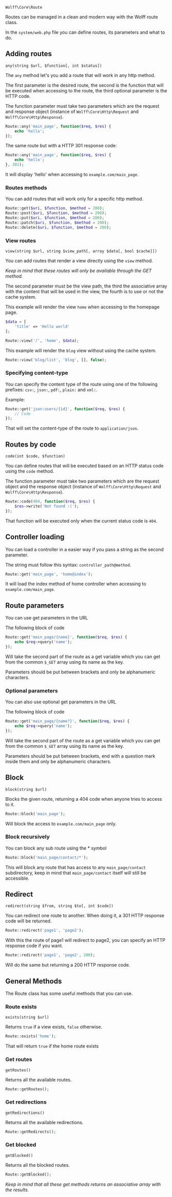 `Wolff\Core\Route`

Routes can be managed in a clean and modern way with the Wolff route class.

In the `system/web.php` file you can define routes, its parameters and what to do.

## Adding routes

`any(string $url, $function[, int $status])`

The `any` method let's you add a route that will work in any http method.

The first parameter is the desired route, the second is the function that will be executed when accessing to the route, the third optional parameter is the HTTP code.

The function parameter must take two parameters which are the request and response object (instance of `Wolff\Core\Http\Request` and `Wolff\Core\Http\Response`).

```php
Route::any('main_page', function($req, $res) {
    echo 'hello';
});
```

The same route but with a HTTP 301 response code:

```php
Route::any('main_page', function($req, $res) {
	echo 'hello';
}, 301);
```

It will display 'hello' when accessing to `example.com/main_page`.

### Routes methods

You can add routes that will work only for a specific http method.

```php
Route::get($uri, $function, $method = 200);
Route::post($uri, $function, $method = 200);
Route::put($uri, $function, $method = 200);
Route::patch($uri, $function, $method = 200);
Route::delete($uri, $function, $method = 200);
```

### View routes

`view(string $url, string $view_path[, array $data[, bool $cache]])`

You can add routes that render a view directly using the `view` method.

_Keep in mind that these routes will only be available through the GET method._

The second parameter must be the view path, the third the associative array with the content that will be used in the view, the fourth is to use or not the cache system.

This example will render the view `home` when accessing to the homepage page.

```php
$data = [
    'title' => 'Hello world'
];

Route::view('/', 'home', $data);
```

This example will render the `blog` view without using the cache system.

```php
Route::view('blog/list', 'blog', [], false);
```

### Specifying content-type

You can specify the content type of the route using one of the following prefixes: `csv:`, `json:`, `pdf:`, `plain:` and `xml:`.

Example:

```php
Route::get('json:users/{id}', function($req, $res) {
	// Code
});
```

That will set the content-type of the route to `application/json`.

## Routes by code

`code(int $code, $function)`

You can define routes that will be executed based on an HTTP status code using the `code` method.

The function parameter must take two parameters which are the request object and the response object (instance of `Wolff\Core\Http\Request` and `Wolff\Core\Http\Response`).

```php
Route::code(404, function($req, $res) {
    $res->write('Not found :(');
});
```

That function will be executed only when the current status code is `404`.

## Controller loading

You can load a controller in a easier way if you pass a string as the second parameter.

The string must follow this syntax: `controller_path@method`.

```php
Route::get('main_page', 'home@index');
```

It will load the index method of home controller when accessing to `example.com/main_page`.

## Route parameters

You can use get parameters in the URL

The following block of code

```php
Route::get('main_page/{name}', function($req, $res) {
	echo $req->query('name');
});
```

Will take the second part of the route as a get variable which you can get from the common `$_GET` array using its name as the key.

Parameters should be put between brackets and only be alphanumeric characters.

### Optional parameters

You can also use optional get parameters in the URL

The following block of code

```php
Route::get('main_page/{name?}', function($req, $res) {
	echo $req->query('name');
});
```

Will take the second part of the route as a get variable which you can get from the common `$_GET` array using its name as the key.

Parameters should be put between brackets, end with a question mark inside them and only be alphanumeric characters.

## Block

`block(string $url)`

Blocks the given route, returning a 404 code when anyone tries to access to it.

```php
Route::block('main_page');
```

Will block the access to `example.com/main_page` only.

### Block recursively

You can block any sub route using the * symbol

```php
Route::block('main_page/contact/*');
```

This will block any route that has access to any `main_page/contact` subdirectory, keep in mind that `main_page/contact` itself will still be accessible.

## Redirect

`redirect(string $from, string $to[, int $code])`

You can redirect one route to another. When doing it, a 301 HTTP response code will be returned.

```php
Route::redirect('page1', 'page2');
```

With this the route of page1 will redirect to page2, you can specify an HTTP response code if you want.

```php
Route::redirect('page1', 'page2', 200);
```

Will do the same but returning a 200 HTTP response code.

## General Methods

The Route class has some useful methods that you can use.

### Route exists

`exists(string $url)`

Returns `true` if a view exists, `false` otherwise.

```php
Route::exists('home');
```

That will return `true` if the home route exists

### Get routes

`getRoutes()`

Returns all the available routes.

```php
Route::getRoutes();
```

### Get redirections

`getRedirections()`

Returns all the available redirections.

```php
Route::getRedirects();
```

### Get blocked

`getBlocked()`

Returns all the blocked routes.

```php
Route::getBlocked();
```

_Keep in mind that all these get methods returns an associative array with the results._

